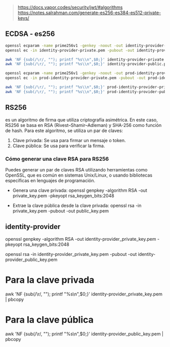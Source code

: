 
> https://docs.vapor.codes/security/jwt/#algorithms
> https://notes.salrahman.com/generate-es256-es384-es512-private-keys/


## ECDSA - es256

```bash
openssl ecparam -name prime256v1 -genkey -noout -out identity-provider-private.pem
openssl ec -in identity-provider-private.pem -pubout -out identity-provider-public.pem

awk 'NF {sub(/\r/, ""); printf "%s\\n",$0;}' identity-provider-private.pem | pbcopy
awk 'NF {sub(/\r/, ""); printf "%s\\n",$0;}' identity-provider-public.pem | pbcopy
```

```bash
openssl ecparam -name prime256v1 -genkey -noout -out prod-identity-provider-private.pem
openssl ec -in prod-identity-provider-private.pem -pubout -out prod-identity-provider-public.pem

awk 'NF {sub(/\r/, ""); printf "%s\\n",$0;}' prod-identity-provider-private.pem | pbcopy
awk 'NF {sub(/\r/, ""); printf "%s\\n",$0;}' prod-identity-provider-public.pem | pbcopy
```


## RS256 

es un algoritmo de firma que utiliza criptografía asimétrica. En este caso, RS256 se basa en RSA (Rivest–Shamir–Adleman) y SHA-256 como función de hash. Para este algoritmo, se utiliza un par de claves:

1. Clave privada: Se usa para firmar un mensaje o token.
2. Clave pública: Se usa para verificar la firma.

### Cómo generar una clave RSA para RS256

Puedes generar un par de claves RSA utilizando herramientas como OpenSSL, que es común en sistemas Unix/Linux, o usando bibliotecas específicas en lenguajes de programación.


* Genera una clave privada:
openssl genpkey -algorithm RSA -out private_key.pem -pkeyopt rsa_keygen_bits:2048

* Extrae la clave pública desde la clave privada:
openssl rsa -in private_key.pem -pubout -out public_key.pem

## identity-provider

openssl genpkey -algorithm RSA -out identity-provider_private_key.pem -pkeyopt rsa_keygen_bits:2048

openssl rsa -in identity-provider_private_key.pem -pubout -out identity-provider_public_key.pem

# Para la clave privada
awk 'NF {sub(/\r/, ""); printf "%s\\n",$0;}' identity-provider_private_key.pem | pbcopy

# Para la clave pública
awk 'NF {sub(/\r/, ""); printf "%s\\n",$0;}' identity-provider_public_key.pem | pbcopy